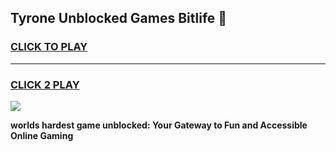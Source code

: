 
## Tyrone Unblocked Games Bitlife 👋
<h3>
<a href="https://premium.freeplayer.one?title=Tyrone_Unblocked_Games_Bitlife&ref=13F">CLICK TO PLAY</a></h3>
<hr>

<h3>
<a href="https://premium.freeplayer.one?title=Tyrone_Unblocked_Games_Bitlife&ref=13F">CLICK 2 PLAY</a>
  
</h3>

<a href="https://premium.freeplayer.one?title=Tyrone_Unblocked_Games_Bitlife&ref=12F/"><img src="https://clearcache.store/games.png"></a>


**worlds hardest game unblocked: Your Gateway to Fun and Accessible Online Gaming**
